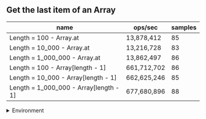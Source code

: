 ## Get the last item of an Array

|name|ops/sec|samples|
|-|-|-|
|Length = 100 - Array.at|13,878,412|85|
|Length = 10_000 - Array.at|13,216,728|83|
|Length = 1_000_000 - Array.at|13,862,497|86|
|Length = 100 - Array[length - 1]|661,712,702|86|
|Length = 10_000 - Array[length - 1]|662,625,246|85|
|Length = 1_000_000 - Array[length - 1]|677,680,896|88|


<details>
<summary>Environment</summary>

* __Machine:__ linux x64 | 2 vCPUs | 6.8GB Mem
* __Run:__ Tue Oct 24 2023 16:32:39 GMT+0000 (Coordinated Universal Time)
</details>

<!--
{"environment":{"platform":"linux","arch":"x64","cpus":2,"totalMemory":6.7597503662109375},"benchmarks":[{"name":"Length = 100 - Array.at","opsSec":13878411.592515342,"samples":5},{"name":"Length = 10_000 - Array.at","opsSec":13216727.96320488,"samples":6},{"name":"Length = 1_000_000 - Array.at","opsSec":13862497.14481723,"samples":4},{"name":"Length = 100 - Array[length - 1]","opsSec":661712701.7902043,"samples":7},{"name":"Length = 10_000 - Array[length - 1]","opsSec":662625245.9634544,"samples":6},{"name":"Length = 1_000_000 - Array[length - 1]","opsSec":677680896.1449544,"samples":7}]}-->
